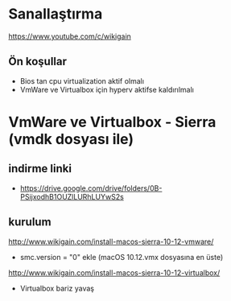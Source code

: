 # Sanallaştırma
https://www.youtube.com/c/wikigain
## Ön koşullar
- Bios tan cpu virtualization aktif olmalı
- VmWare ve Virtualbox için hyperv aktifse kaldırılmalı

# VmWare ve Virtualbox - Sierra  (vmdk dosyası ile)

## indirme linki
  - https://drive.google.com/drive/folders/0B-PSijxodhB1OUZlLURhLUYwS2s
## kurulum
http://www.wikigain.com/install-macos-sierra-10-12-vmware/
- smc.version = "0" ekle (macOS 10.12.vmx dosyasına en üste) 

http://www.wikigain.com/install-macos-sierra-10-12-virtualbox/



- Virtualbox bariz yavaş




